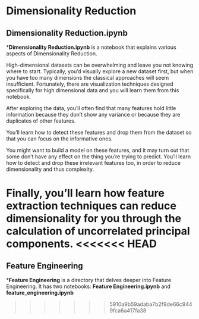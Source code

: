 # Dimensionality Reduction

## Dimensionality Reduction.ipynb

***Dimensionality Reduction.ipynb** is a notebook that explains various aspects of Dimensionality Reduction.

High-dimensional datasets can be overwhelming and leave you not knowing where to start. 
Typically, you’d visually explore a new dataset first, but when you have too many dimensions the classical approaches will seem insufficient. 
Fortunately, there are visualization techniques designed specifically for high dimensional data and you will learn them from this notebook. 

After exploring the data, you’ll often find that many features hold little information because they don’t show any variance or because they are duplicates of other features.

You’ll learn how to detect these features and drop them from the dataset so that you can focus on the informative ones. 

You might want to build a model on these features, and it may turn out that some don’t have any effect on the thing you’re trying to predict. 
You’ll learn how to detect and drop these irrelevant features too, in order to reduce dimensionality and thus complexity. 

Finally, you’ll learn how feature extraction techniques can reduce dimensionality for you through the calculation of uncorrelated principal components.
<<<<<<< HEAD
=======

## Feature Engineering

***Feature Engineering** is a directory that delves deeper into Feature Engineering. It has two notebooks: **Feature Engineering.ipynb** and **feature_engineering.ipynb**
>>>>>>> 5910a9b59adaba7b2f9de66c9449fca6a417fa38
